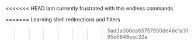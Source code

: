 <<<<<<< HEAD
Iam currently frustrated with this endless commands

=======
Learning shell redirections and filters
>>>>>>> 5ad3a000ea65757950dd46c1a3195e6848eec32a
